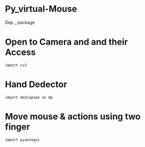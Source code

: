 # Py_virtual-Mouse

Dep _ package 

# Open to Camera and and their Access
    import cv2
# Hand Dedector
    import mediapipe as mp
# Move mouse & actions using two finger
    import pyautogui

